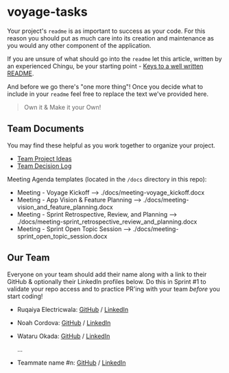# voyage-tasks

Your project's `readme` is as important to success as your code. For 
this reason you should put as much care into its creation and maintenance
as you would any other component of the application.

If you are unsure of what should go into the `readme` let this article,
written by an experienced Chingu, be your starting point - 
[Keys to a well written README](https://tinyurl.com/yk3wubft).

And before we go there's "one more thing"! Once you decide what to include
in your `readme` feel free to replace the text we've provided here.

> Own it & Make it your Own!

## Team Documents

You may find these helpful as you work together to organize your project.

- [Team Project Ideas](./docs/team_project_ideas.md)
- [Team Decision Log](./docs/team_decision_log.md)

Meeting Agenda templates (located in the `/docs` directory in this repo):

- Meeting - Voyage Kickoff --> ./docs/meeting-voyage_kickoff.docx
- Meeting - App Vision & Feature Planning --> ./docs/meeting-vision_and_feature_planning.docx
- Meeting - Sprint Retrospective, Review, and Planning --> ./docs/meeting-sprint_retrospective_review_and_planning.docx
- Meeting - Sprint Open Topic Session --> ./docs/meeting-sprint_open_topic_session.docx

## Our Team

Everyone on your team should add their name along with a link to their GitHub
& optionally their LinkedIn profiles below. Do this in Sprint #1 to validate
your repo access and to practice PR'ing with your team *before* you start
coding!

- Ruqaiya Electricwala: [GitHub](https://github.com/ruqaiyae) / [LinkedIn](https://www.linkedin.com/in/ruqaiya-electricwala/)
- Noah Cordova: [GitHub](https://github.com/mrcordova) / [LinkedIn](https://linkedin.com/in/noah-cordova)
- Wataru Okada: [GitHub](https://github.com/WataTechJP) / [LinkedIn](https://www.linkedin.com/in/wataru-okada-509319334/)

   ...
- Teammate name #n: [GitHub](https://github.com/ghaccountname) / [LinkedIn](https://linkedin.com/in/liaccountname)
